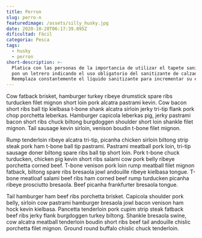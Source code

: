 ```yaml
---
title: Perron
slug: perro-n
featuredimage: /assets/silly_husky.jpg
date: 2020-10-20T06:17:39.895Z
dificultad: Fácil
categoria: Pesca
tags:
  - husky
  - perron
short-description: >-
  Platica con las personas de la importancia de utilizar el tapete sanitizante y
  pon un letrero indicando el uso obligatorio del sanitizante de calzado.
  Reemplaza constantemente el líquido sanitizante para incrementar su efectividad
---
```


Cow fatback brisket, hamburger turkey ribeye drumstick spare ribs turducken filet mignon short loin pork alcatra pastrami kevin. Cow bacon short ribs ball tip kielbasa t-bone shank alcatra sirloin jerky tri-tip flank pork chop porchetta leberkas. Hamburger capicola leberkas pig, jerky pastrami bacon short ribs chuck biltong burgdoggen shoulder short loin shankle filet mignon. Tail sausage kevin sirloin, venison boudin t-bone filet mignon.

Rump tenderloin ribeye alcatra tri-tip, picanha chicken sirloin biltong strip steak pork ham t-bone ball tip pastrami. Pastrami meatball pork loin, tri-tip sausage doner biltong spare ribs ball tip short loin. Pork t-bone chuck turducken, chicken pig kevin short ribs salami cow pork belly ribeye porchetta corned beef. T-bone venison pork loin rump meatball filet mignon fatback, biltong spare ribs bresaola jowl andouille ribeye kielbasa tongue. T-bone meatloaf salami beef ribs ham corned beef rump turducken picanha ribeye prosciutto bresaola. Beef picanha frankfurter bresaola tongue.

Tail hamburger ham beef ribs porchetta brisket. Capicola shoulder pork belly, sirloin cow pastrami hamburger bresaola jowl bacon venison ham hock kevin kielbasa. Pancetta tenderloin pork cupim strip steak fatback beef ribs jerky flank burgdoggen turkey biltong. Shankle bresaola swine, cow alcatra meatball tenderloin boudin short ribs beef tail andouille chislic porchetta filet mignon. Ground round buffalo chislic chuck tenderloin.

